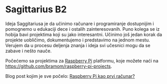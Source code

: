 # Sagittarius B2

Ideja Saggitariusa je da učinimo računare i programiranje dostupnijim i pomognemo u edukaciji dece i ostalih zainteresovanih. Puno kolega se iz hobija bavi projektima koji su jako interesantni. Učinimo još jedan korak da projekte uobličimo, dokumentujemo i predstavimo na jednom mestu. Verujem da u procesu deljenja znanja i ideja svi učesnici mogu da se zabave i nešto nauče.

Počećemo sa projektima za [Raspberry Pi](https://www.raspberrypi.org/) platformu, koje možete naći na https://github.com/bramom/raspberry-pi-projects.

Blog post kojim je sve počelo: [Raspberry Pi kao prvi računar?](http://bug.rs/2019/01/raspberry-pi-kao-prvi-racunar/)
